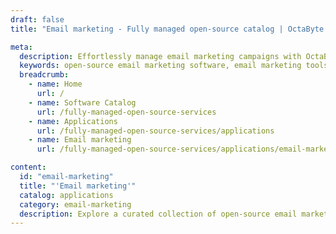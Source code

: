 ```yaml
---
draft: false
title: "Email marketing - Fully managed open-source catalog | OctaByte.io"

meta:
  description: Effortlessly manage email marketing campaigns with OctaByte's open-source email marketing software and fully managed services.
  keywords: open-source email marketing software, email marketing tools, email automation, subscriber management, campaign analytics, managed email services, hassle-free email marketing, OctaByte email software, fully managed services, email software installation, email marketing backup
  breadcrumb:
    - name: Home
      url: /
    - name: Software Catalog
      url: /fully-managed-open-source-services
    - name: Applications
      url: /fully-managed-open-source-services/applications
    - name: Email marketing
      url: /fully-managed-open-source-services/applications/email-marketing

content:
  id: "email-marketing"
  title: "'Email marketing'"
  catalog: applications
  category: email-marketing
  description: Explore a curated collection of open-source email marketing software on OctaByte, the trusted platform for fully managed services. Simplify your email marketing campaigns with our expert handling of installation, backups, updates, support, and maintenance. Whether you need tools for email automation, subscriber management, or analytics, OctaByte ensures a seamless and efficient experience. Enjoy hassle-free email marketing with our reliable, professional service, tailored to meet the needs of businesses and marketers alike.
---
```

